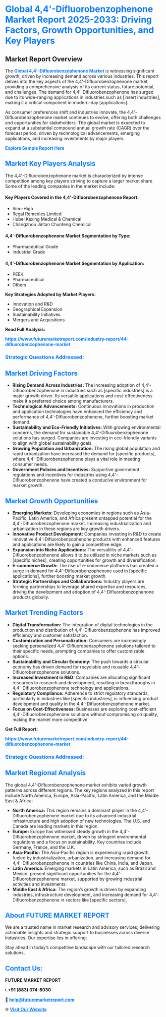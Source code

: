 <h1 style="color: #007BFF;">Global 4,4'-Difluorobenzophenone Market Report 2025-2033: Driving Factors, Growth Opportunities, and Key Players</h1>

<section id="overview">
<h2>Market Report Overview</h2>
<p>The <a href="https://www.futuremarketreport.com/industry-report/44-difluorobenzophenone-market" style="color: #007BFF; text-decoration: none;"><strong>Global 4,4'-Difluorobenzophenone Market</strong></a> is witnessing significant growth, driven by increasing demand across various industries. This report delves into the key aspects of the 4,4'-Difluorobenzophenone market, providing a comprehensive analysis of its current status, future potential, and challenges. The demand for 4,4'-Difluorobenzophenone has surged due to its wide-ranging applications in industries such as [insert industries], making it a critical component in modern-day [applications].</p>
<p>As consumer preferences shift and industries innovate, the 4,4'-Difluorobenzophenone market continues to evolve, offering both challenges and opportunities for stakeholders. The global market is expected to expand at a substantial compound annual growth rate (CAGR) over the forecast period, driven by technological advancements, emerging applications, and increasing investments by major players.</p>
</section>

<section id="overview">
<p><a href="https://www.futuremarketreport.com/request-sample/reportId=28525" style="color: #007BFF; text-decoration: none;"><strong>Explore Sample Report Here</strong></a></p>
</section>

<section id="key-players">
<h2 style="color: #007BFF;">Market Key Players Analysis</h2>
<p>The 4,4'-Difluorobenzophenone market is characterized by intense competition among key players striving to capture a larger market share. Some of the leading companies in the market include:</p>
<h4>Key Players Covered in the 4,4'-Difluorobenzophenone Report:</h4>
<ul><li>Sino-High</li><li>Regal Remedies Limited</li><li>Hubei Kexing Medical &amp; Chemical</li><li>Changzhou Jintan Chunfeng Chemical</li></ul>
<h4>4,4'-Difluorobenzophenone Market Segmentation by Type:</h4>
<ul><li>Pharmaceutical Grade</li><li>Industrial Grade</li></ul>

<h4>4,4'-Difluorobenzophenone Market Segmentation by Application:</h4>
<ul><li>PEEK</li><li>Pharmaceutical</li><li>Others</li></ul>
<p><strong>Key Strategies Adopted by Market Players:</strong></p>
<ul>
<li>Innovation and R&D</li>
<li>Geographical Expansion</li>
<li>Sustainability Initiatives</li>
<li>Mergers and Acquisitions</li>
</ul>
</section>

<section>
<p><strong>Read Full Analysis: </strong></p><a href="https://www.futuremarketreport.com/industry-report/44-difluorobenzophenone-market" style="color: #007BFF; text-decoration: none;"><strong>https://www.futuremarketreport.com/industry-report/44-difluorobenzophenone-market</strong></a>
<h3 style="color: #007BFF;">Strategic Questions Addressed:</h3>
</section>

<section id="driving-factors">
<h2 style="color: #007BFF;">Market Driving Factors</h2>
<ul>
<li><strong>Rising Demand Across Industries:</strong> The increasing adoption of 4,4'-Difluorobenzophenone in industries such as [specific industries] is a major growth driver. Its versatile applications and cost-effectiveness make it a preferred choice among manufacturers.</li>
<li><strong>Technological Advancements:</strong> Continuous innovations in production and application technologies have enhanced the efficiency and performance of 4,4'-Difluorobenzophenone, further boosting market demand.</li>
<li><strong>Sustainability and Eco-Friendly Initiatives:</strong> With growing environmental concerns, the demand for sustainable 4,4'-Difluorobenzophenone solutions has surged. Companies are investing in eco-friendly variants to align with global sustainability goals.</li>
<li><strong>Growing Population and Urbanization:</strong> The rising global population and rapid urbanization have increased the demand for [specific products], where 4,4'-Difluorobenzophenone plays a vital role in meeting consumer needs.</li>
<li><strong>Government Policies and Incentives:</strong> Supportive government regulations and incentives for industries using 4,4'-Difluorobenzophenone have created a conducive environment for market growth.</li>
</ul>
</section>

<section id="growth-opportunities">
<h2 style="color: #007BFF;">Market Growth Opportunities</h2>
<ul>
<li><strong>Emerging Markets:</strong> Developing economies in regions such as Asia-Pacific, Latin America, and Africa present untapped potential for the 4,4'-Difluorobenzophenone market. Increasing industrialization and urbanization in these regions are key growth drivers.</li>
<li><strong>Innovative Product Development:</strong> Companies investing in R&D to create innovative 4,4'-Difluorobenzophenone products with enhanced features and applications are likely to gain a competitive edge.</li>
<li><strong>Expansion into Niche Applications:</strong> The versatility of 4,4'-Difluorobenzophenone allows it to be utilized in niche markets such as [specific niches], creating opportunities for growth and diversification.</li>
<li><strong>E-commerce Growth:</strong> The rise of e-commerce platforms has created a surge in demand for 4,4'-Difluorobenzophenone used in [specific applications], further boosting market growth.</li>
<li><strong>Strategic Partnerships and Collaborations:</strong> Industry players are forming partnerships to leverage shared expertise and resources, driving the development and adoption of 4,4'-Difluorobenzophenone products globally.</li>
</ul>
</section>

<section id="trending-factors">
<h2 style="color: #007BFF;">Market Trending Factors</h2>
<ul>
<li><strong>Digital Transformation:</strong> The integration of digital technologies in the production and distribution of 4,4'-Difluorobenzophenone has improved efficiency and customer satisfaction.</li>
<li><strong>Customization and Personalization:</strong> Consumers are increasingly seeking personalized 4,4'-Difluorobenzophenone solutions tailored to their specific needs, prompting companies to offer customizable options.</li>
<li><strong>Sustainability and Circular Economy:</strong> The push towards a circular economy has driven demand for recyclable and reusable 4,4'-Difluorobenzophenone solutions.</li>
<li><strong>Increased Investment in R&D:</strong> Companies are allocating significant resources to research and development, resulting in breakthroughs in 4,4'-Difluorobenzophenone technology and applications.</li>
<li><strong>Regulatory Compliance:</strong> Adherence to strict regulatory standards, particularly in industries like [specific industries], is influencing product development and quality in the 4,4'-Difluorobenzophenone market.</li>
<li><strong>Focus on Cost-Effectiveness:</strong> Businesses are exploring cost-efficient 4,4'-Difluorobenzophenone solutions without compromising on quality, making the market more competitive.</li>
</ul>
</section>

<section>
<p><strong>Get Full Report: </strong></p><a href="https://www.futuremarketreport.com/industry-report/44-difluorobenzophenone-market" style="color: #007BFF; text-decoration: none;"><strong>https://www.futuremarketreport.com/industry-report/44-difluorobenzophenone-market</strong></a>
<h3 style="color: #007BFF;">Strategic Questions Addressed:</h3>
</section>


<section id="regional-analysis">
<h2 style="color: #007BFF;">Market Regional Analysis</h2>
<p>The global 4,4'-Difluorobenzophenone market exhibits varied growth patterns across different regions. The key regions analyzed in this report include North America, Europe, Asia-Pacific, Latin America, and the Middle East & Africa:</p>
<ul>
<li><strong>North America:</strong> This region remains a dominant player in the 4,4'-Difluorobenzophenone market due to its advanced industrial infrastructure and high adoption of new technologies. The U.S. and Canada are leading markets in this region.</li>
<li><strong>Europe:</strong> Europe has witnessed steady growth in the 4,4'-Difluorobenzophenone market, driven by stringent environmental regulations and a focus on sustainability. Key countries include Germany, France, and the U.K.</li>
<li><strong>Asia-Pacific:</strong> The Asia-Pacific region is experiencing rapid growth, fueled by industrialization, urbanization, and increasing demand for 4,4'-Difluorobenzophenone in countries like China, India, and Japan.</li>
<li><strong>Latin America:</strong> Emerging markets in Latin America, such as Brazil and Mexico, present significant opportunities for the 4,4'-Difluorobenzophenone market, supported by growing industrial activities and investments.</li>
<li><strong>Middle East & Africa:</strong> The region’s growth is driven by expanding industries, infrastructure development, and increasing demand for 4,4'-Difluorobenzophenone in sectors like [specific sectors].</li>
</ul>
</section>

<footer>
<h2 style="color: #007BFF;">About FUTURE MARKET REPORT</h2>
<p>We are a trusted name in market research and advisory services, delivering actionable insights and strategic support to businesses across diverse industries. Our expertise lies in offering:</p>

<p>Stay ahead in today’s competitive landscape with our tailored research solutions.</p>

<h2 style="color: #007BFF;">Contact Us:</h2>
<p><strong>FUTURE MARKET REPORT</strong></p>
<p>📞 <strong>+91 (883) 074-8030</strong></p>
<p>📧 <strong><a href="mailto:help@futuremarketreport.com" style="color: #007BFF;">help@futuremarketreport.com</a></strong></p>
<p>🌐 <strong><a href="https://www.futuremarketreport.com/" style="color: #007BFF;">Visit Our Website</a></strong></p>
</footer>